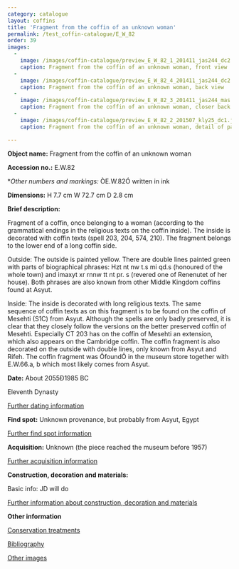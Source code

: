 ```yaml
---
category: catalogue
layout: coffins
title: 'Fragment from the coffin of an unknown woman'
permalink: /test_coffin-catalogue/E_W_82
order: 39
images: 
  -
    image: /images/coffin-catalogue/preview_E_W_82_1_201411_jas244_dc2.jpg
    caption: Fragment from the coffin of an unknown woman, front view 
  -
    image: /images/coffin-catalogue/preview_E_W_82_4_201411_jas244_dc2.jpg
    caption: Fragment from the coffin of an unknown woman, back view 
  -
    image: /images/coffin-catalogue/preview_E_W_82_3_201411_jas244_mas.jpg
    caption: Fragment from the coffin of an unknown woman, closer back view 
  -
    image: /images/coffin-catalogue/preview_E_W_82_2_201507_kly25_dc1.jpg
    caption: Fragment from the coffin of an unknown woman, detail of patching with two pieces of wood dowelled through from the yellow side of the fragment. 

---
```


**Object name:** 
Fragment from the coffin of an unknown woman

**Accession no.:** 
E.W.82

**Other numbers and markings:*
ÒE.W.82Ó written in ink

**Dimensions:** 
H 7.7 cm
W 72.7 cm
D 2.8 cm

**Brief description:** 

Fragment of a coffin, once belonging to a woman (according to the
grammatical endings in the
religious texts on the coffin inside). The inside is decorated with
coffin texts (spell 203, 204, 574, 210). The fragment belongs to the
lower end of a long coffin side.

Outside: The outside is painted yellow. There are double lines painted
green with parts of biographical phrases: Hzt nt nw t.s mi qd.s
(honoured of the whole town) and imaxyt xr rnnw tt nt pr. s (revered one
of Renenutet of her house). Both phrases are also known from other
Middle Kingdom coffins found at Asyut.

Inside: The inside is decorated with long religious texts. The same
sequence of coffin texts as on this fragment is to be found on the
coffin of Mesehti (S1C) from Asyut. Although the spells are only badly
preserved, it is clear that they closely follow the versions on the
better preserved coffin of Mesehti. Especially CT 203 has on the coffin
of Mesehti an extension, which also appears on the Cambridge coffin. The
coffin fragment is also decorated on the outside with double lines, only
known from Asyut and Rifeh. The coffin fragment was ÔfoundÕ in the
museum store together with E.W.66.a, b which most likely comes from
Asyut.

**Date:**
About 2055Ð1985 BC

Eleventh Dynasty

[Further dating information](/catalogue_extras/E_W_82_dating)

**Find spot:**
Unknown provenance, but probably from Asyut, Egypt

[Further find spot information](/catalogue_extras/E_W_82_findspot)

**Acquisition:**
Unknown (the piece reached the museum before 1957) 

[Further acquisition information](/catalogue_extras/E_W_82_acquisition)

**Construction, decoration and materials:**

Basic info: JD will do

[Further information about construction, decoration and materials](/catalogue_extras/E_W_82_materials)


**Other information**

[Conservation treatments](/catalogue_extras/E_W_82_conservation)

[Bibliography](/catalogue_extras/E_W_82_bibliography)

[Other images](/catalogue_extras/E_W_82_imagesheet)


